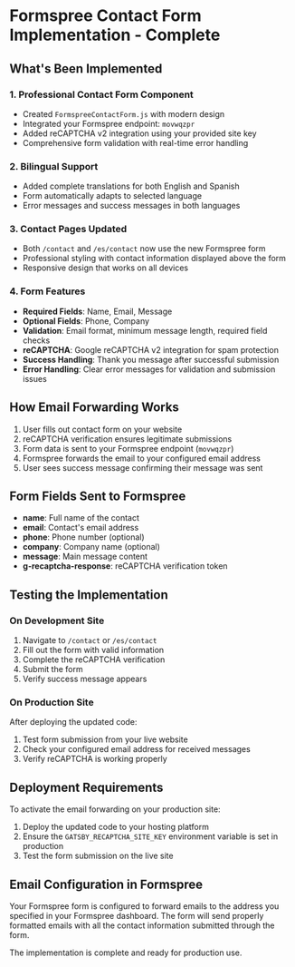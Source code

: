 # Formspree Contact Form Implementation - Complete

## What's Been Implemented

### 1. Professional Contact Form Component
- Created `FormspreeContactForm.js` with modern design
- Integrated your Formspree endpoint: `movwqzpr`
- Added reCAPTCHA v2 integration using your provided site key
- Comprehensive form validation with real-time error handling

### 2. Bilingual Support
- Added complete translations for both English and Spanish
- Form automatically adapts to selected language
- Error messages and success messages in both languages

### 3. Contact Pages Updated
- Both `/contact` and `/es/contact` now use the new Formspree form
- Professional styling with contact information displayed above the form
- Responsive design that works on all devices

### 4. Form Features
- **Required Fields**: Name, Email, Message
- **Optional Fields**: Phone, Company
- **Validation**: Email format, minimum message length, required field checks
- **reCAPTCHA**: Google reCAPTCHA v2 integration for spam protection
- **Success Handling**: Thank you message after successful submission
- **Error Handling**: Clear error messages for validation and submission issues

## How Email Forwarding Works

1. User fills out contact form on your website
2. reCAPTCHA verification ensures legitimate submissions
3. Form data is sent to your Formspree endpoint (`movwqzpr`)
4. Formspree forwards the email to your configured email address
5. User sees success message confirming their message was sent

## Form Fields Sent to Formspree
- **name**: Full name of the contact
- **email**: Contact's email address
- **phone**: Phone number (optional)
- **company**: Company name (optional)
- **message**: Main message content
- **g-recaptcha-response**: reCAPTCHA verification token

## Testing the Implementation

### On Development Site
1. Navigate to `/contact` or `/es/contact`
2. Fill out the form with valid information
3. Complete the reCAPTCHA verification
4. Submit the form
5. Verify success message appears

### On Production Site
After deploying the updated code:
1. Test form submission from your live website
2. Check your configured email address for received messages
3. Verify reCAPTCHA is working properly

## Deployment Requirements

To activate the email forwarding on your production site:
1. Deploy the updated code to your hosting platform
2. Ensure the `GATSBY_RECAPTCHA_SITE_KEY` environment variable is set in production
3. Test the form submission on the live site

## Email Configuration in Formspree
Your Formspree form is configured to forward emails to the address you specified in your Formspree dashboard. The form will send properly formatted emails with all the contact information submitted through the form.

The implementation is complete and ready for production use.